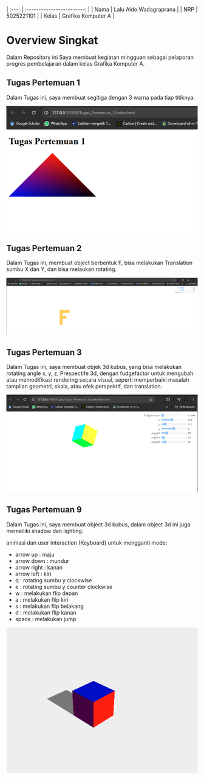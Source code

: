 | :---: | :------------------------: |
|  Nama |   Lalu Aldo Wadagraprana   |
|  NRP  |        5025221101          |
| Kelas |     Grafika Komputer A     |

# Overview Singkat

Dalam Repository ini Saya membuat kegiatan mingguan sebagai pelaporan progres pembelajaran dalam kelas Grafika Komputer A.

## Tugas Pertemuan 1

Dalam Tugas ini, saya membuat segitiga dengan 3 warna pada tiap titiknya.

![TP1](./img/TP1.png)

## Tugas Pertemuan 2

Dalam Tugas ini, membuat object berbentuk F, bisa melakukan Translation sumbu X dan Y, dan bisa melaukan rotating.

![TP2](./img/TP2.png)

## Tugas Pertemuan 3

Dalam Tugas ini, saya membuat objek 3d kubus, yang bisa melakukan rotating angle x, y, z, Prespectife 3d, dengan fudgefactor untuk mengubah atau memodifikasi rendering secara visual, seperti memperbaiki masalah tampilan geometri, skala, atau efek perspektif, dan translation.

![TP3](./img/TP3.png)

## Tugas Pertemuan 9

Dalam Tugas ini, saya membuat object 3d kubus, dalam object 3d ini juga memeiliki shadow dan lighting.

animasi dan user interaction (Keyboard) untuk mengganti mode:
- arrow up : maju
- arrow down : mundur
- arrow right : kanan
- arrow left : kiri
- q : rotating sumbu y clockwise
- e : rotating sumbu y counter clockwise
- w : melakukan flip depan
- a : melakukan flip kiri
- s : melakukan flip belakang
- d : melakukan flip kanan
- space : melakukan jump

![TP9](./img/TP9.png)
